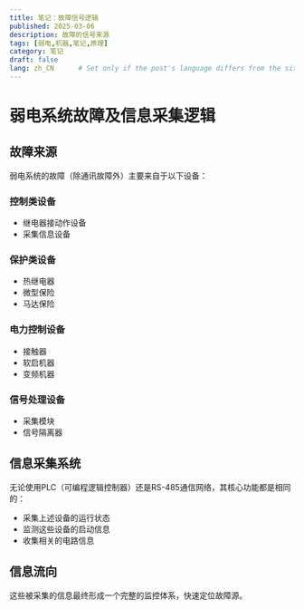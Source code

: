 ```yaml
---
title: 笔记：故障信号逻辑
published: 2025-03-06
description: 故障的信号来源
tags: [弱电,机器,笔记,原理]
category: 笔记
draft: false
lang: zh_CN      # Set only if the post's language differs from the site's language in `config.ts`
---
```


# 弱电系统故障及信息采集逻辑

## 故障来源

弱电系统的故障（除通讯故障外）主要来自于以下设备：

### 控制类设备
- 继电器接动作设备
- 采集信息设备

### 保护类设备
- 热继电器
- 微型保险
- 马达保险

### 电力控制设备
- 接触器
- 软启机器
- 变频机器

### 信号处理设备
- 采集模块
- 信号隔离器

## 信息采集系统

无论使用PLC（可编程逻辑控制器）还是RS-485通信网络，其核心功能都是相同的：

- 采集上述设备的运行状态
- 监测这些设备的启动信息
- 收集相关的电路信息

## 信息流向

这些被采集的信息最终形成一个完整的监控体系，快速定位故障源。
